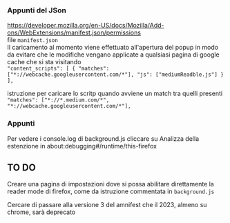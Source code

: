 ### Appunti del JSon
https://developer.mozilla.org/en-US/docs/Mozilla/Add-ons/WebExtensions/manifest.json/permissions \
file `manifest.json` \
Il caricamento al momento viene effettuato all'apertura del popup in modo da evitare che le modifiche vengano applicate a qualsiasi pagina di google cache che si sta visitando \
`
  "content_scripts": [
    {
      "matches": ["*://webcache.googleusercontent.com/*"],
      "js": ["mediumReadble.js"]
    }
  ],
`

istruzione per caricare lo scritp quando avviene un match tra quelli presenti \
`"matches": ["*://*.medium.com/*", "*://webcache.googleusercontent.com/*"],`

### Appunti
Per vedere i console.log di background.js cliccare su Analizza della estenzione in about:debugging#/runtime/this-firefox

## TO DO
Creare una pagina di impostazioni dove si possa abilitare direttamente la reader mode di firefox, come da istruzione commentata in `background.js`

Cercare di passare alla versione 3 del amnifest che il 2023, almeno su chrome, sarà deprecato